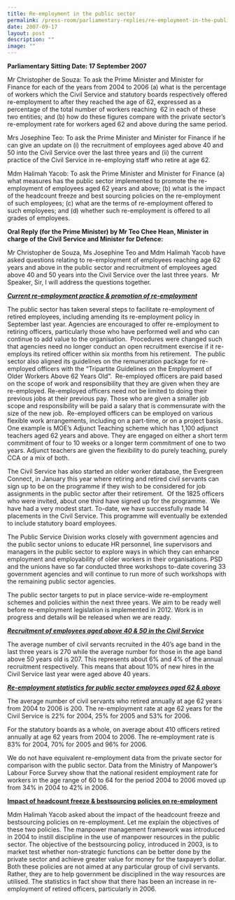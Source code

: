```yaml
---
title: Re‑employment in the public sector
permalink: /press-room/parliamentary-replies/re-employment-in-the-public-sector/
date: 2007-09-17
layout: post
description: ""
image: ""
---
```


**Parliamentary Sitting Date: 17 September 2007**

Mr Christopher de Souza: To ask the Prime Minister and Minister for Finance for each of the years from 2004 to 2006 (a) what is the percentage of workers which the Civil Service and statutory boards respectively offered re-employment to after they reached the age of 62, expressed as a percentage of the total number of workers reaching  62 in each of these two entities; and (b) how do these figures compare with the private sector’s re-employment rate for workers aged 62 and above during the same period.

Mrs Josephine Teo: To ask the Prime Minister and Minister for Finance if he can give an update on (i) the recruitment of employees aged above 40 and 50 into the Civil Service over the last three years and (ii) the current practice of the Civil Service in re-employing staff who retire at age 62.

Mdm Halimah Yacob: To ask the Prime Minister and Minister for Finance (a) what measures has the public sector implemented to promote the re-employment of employees aged 62 years and above; (b) what is the impact of the headcount freeze and best sourcing policies on the re-employment of such employees; (c) what are the terms of re-employment offered to such employees; and (d) whether such re-employment is offered to all grades of employees.

**Oral Reply (for the Prime Minister) by Mr Teo Chee Hean, Minister in charge of the Civil Service and Minister for Defence:**

Mr Christopher de Souza, Ms Josephine Teo and Mdm Halimah Yacob have asked questions relating to re-employment of employees reaching age 62 years and above in the public sector and recruitment of employees aged above 40 and 50 years into the Civil Service over the last three years.  Mr Speaker, Sir, I will address the questions together.

<u>**_Current re-employment practice & promotion of re-employment_**</u>

The public sector has taken several steps to facilitate re-employment of retired employees, including amending its re-employment policy in September last year. Agencies are encouraged to offer re-employment to retiring officers, particularly those who have performed well and who can continue to add value to the organisation.  Procedures were changed such that agencies need no longer conduct an open recruitment exercise if it re-employs its retired officer within six months from his retirement.  The public sector also aligned its guidelines on the remuneration package for re-employed officers with the “Tripartite Guidelines on the Employment of Older Workers Above 62 Years Old”.  Re-employed officers are paid based on the scope of work and responsibility that they are given when they are re-employed. Re-employed officers need not be limited to doing their previous jobs at their previous pay. Those who are given a smaller job scope and responsibility will be paid a salary that is commensurate with the size of the new job.  Re-employed officers can be employed on various flexible work arrangements, including on a part-time, or on a project basis.  One example is MOE’s Adjunct Teaching scheme which has 1,100 adjunct teachers aged 62 years and above. They are engaged on either a short term commitment of four to 10 weeks or a longer term commitment of one to two years. Adjunct teachers are given the flexibility to do purely teaching, purely CCA or a mix of both.

The Civil Service has also started an older worker database, the Evergreen Connect, in January this year where retiring and retired civil servants can sign up to be on the programme if they wish to be considered for job assignments in the public sector after their retirement.  Of the 1825 officers who were invited, about one third have signed up for the programme.  We have had a very modest start. To-date, we have successfully made 14 placements in the Civil Service. This programme will eventually be extended to include statutory board employees.

The Public Service Division works closely with government agencies and the public sector unions to educate HR personnel, line supervisors and managers in the public sector to explore ways in which they can enhance employment and employability of older workers in their organisations. PSD and the unions have so far conducted three workshops to-date covering 33 government agencies and will continue to run more of such workshops with the remaining public sector agencies.

The public sector targets to put in place service-wide re-employment schemes and policies within the next three years. We aim to be ready well before re-employment legislation is implemented in 2012. Work is in progress and details will be released when we are ready.

<u>**_Recruitment of employees aged above 40 & 50 in the Civil Service_**</u>

The average number of civil servants recruited in the 40’s age band in the last three years is 270 while the average number for those in the age band above 50 years old is 207. This represents about 6% and 4% of the annual recruitment respectively. This means that about 10% of new hires in the Civil Service last year were aged above 40 years.   

<u>**_Re-employment statistics for public sector employees aged 62 & above_**</u>

The average number of civil servants who retired annually at age 62 years from 2004 to 2006 is 200. The re-employment rate at age 62 years for the Civil Service is 22% for 2004, 25% for 2005 and 53% for 2006.  

For the statutory boards as a whole, on average about 410 officers retired annually at age 62 years from 2004 to 2006. The re-employment rate is 83% for 2004, 70% for 2005 and 96% for 2006. 

We do not have equivalent re-employment data from the private sector for comparison with the public sector. Data from the Ministry of Manpower’s Labour Force Survey show that the national resident employment rate for workers in the age range of 60 to 64 for the period 2004 to 2006 moved up from 34% in 2004 to 42% in 2006.

<u>**Impact of headcount freeze & bestsourcing policies on re-employment**</u>

Mdm Halimah Yacob asked about the impact of the headcount freeze and bestsourcing policies on re-employment. Let me explain the objectives of these two policies. The manpower management framework was introduced in 2004 to instill discipline in the use of manpower resources in the public sector. The objective of the bestsourcing policy, introduced in 2003, is to market test whether non-strategic functions can be better done by the private sector and achieve greater value for money for the taxpayer’s dollar.  Both these policies are not aimed at any particular group of civil servants.  Rather, they are to help government be disciplined in the way resources are utilised. The statistics in fact show that there has been an increase in re-employment of retired officers, particularly in 2006.